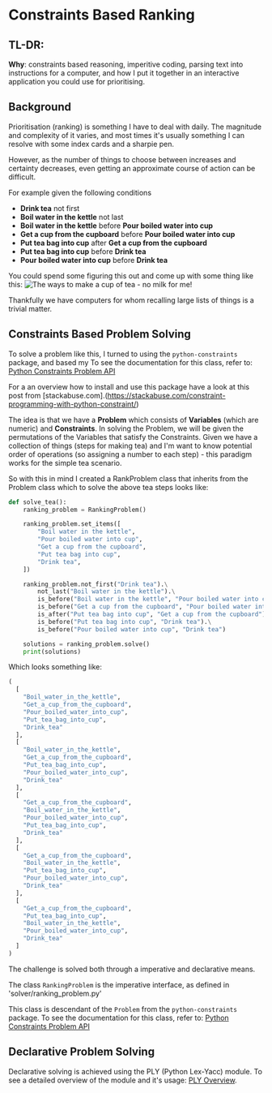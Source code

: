 # Constraints Based Ranking

## TL-DR:
**Why**:
constraints based reasoning, imperitive coding, parsing text into instructions for a computer, and how I put it together in an interactive application you could use for prioritising.

## Background

Prioritisation (ranking) is something I have to deal with daily. The magnitude and complexity of it varies, and most times it's usually something I can resolve with some index cards and a sharpie pen.

However, as the number of things to choose between increases and certainty decreases, even getting an approximate course of action can be difficult.

For example given the following conditions
- **Drink tea** not first
- **Boil water in the kettle** not last
- **Boil water in the kettle** before **Pour boiled water into cup**
- **Get a cup from the cupboard** before **Pour boiled water into cup**
- **Put tea bag into cup** after **Get a cup from the cupboard**
- **Put tea bag into cup** before **Drink tea**
- **Pour boiled water into cup** before **Drink tea**

You could spend some figuring this out and come up with some thing like this:
![The ways to make a cup of tea - no milk for me!]({static}/images/constrains_based_ranking/tea_graphviz.png)

Thankfully we have computers for whom recalling large lists of things is a trivial matter.

## Constraints Based Problem Solving

To solve a problem like this, I turned to using the `python-constraints` package, and based my To see the documentation for this class, refer to: [Python Constraints Problem API](http://labix.org/doc/constraint/public/constraint.Problem-class.html)

For a an overview how to install and use this package have a look at this post from [stackabuse.com].(https://stackabuse.com/constraint-programming-with-python-constraint/)

The idea is that we have a **Problem** which consists of **Variables** (which are numeric) and **Constraints**. In solving the Problem, we will be given the permutations of the Variables that satisfy the Constraints.
Given we have a collection of things (steps for making tea) and I'm want to know potential order of operations (so assigning a number to each step) - this paradigm works for the simple tea scenario.

So with this in mind I created a RankProblem class that inherits from the Problem class which to solve the above tea steps looks like:

```python
def solve_tea():
    ranking_problem = RankingProblem()

    ranking_problem.set_items([
        "Boil water in the kettle",
        "Pour boiled water into cup",
        "Get a cup from the cupboard",
        "Put tea bag into cup",
        "Drink tea",
    ])

    ranking_problem.not_first("Drink tea").\
        not_last("Boil water in the kettle").\
        is_before("Boil water in the kettle", "Pour boiled water into cup").\
        is_before("Get a cup from the cupboard", "Pour boiled water into cup").\
        is_after("Put tea bag into cup", "Get a cup from the cupboard").\
        is_before("Put tea bag into cup", "Drink tea").\
        is_before("Pour boiled water into cup", "Drink tea")

    solutions = ranking_problem.solve()
    print(solutions)
```

Which looks something like:
```python
(
  [
    "Boil_water_in_the_kettle",
    "Get_a_cup_from_the_cupboard",
    "Pour_boiled_water_into_cup",
    "Put_tea_bag_into_cup",
    "Drink_tea"
  ],
  [
    "Boil_water_in_the_kettle",
    "Get_a_cup_from_the_cupboard",
    "Put_tea_bag_into_cup",
    "Pour_boiled_water_into_cup",
    "Drink_tea"
  ],
  [
    "Get_a_cup_from_the_cupboard",
    "Boil_water_in_the_kettle",
    "Pour_boiled_water_into_cup",
    "Put_tea_bag_into_cup",
    "Drink_tea"
  ],
  [
    "Get_a_cup_from_the_cupboard",
    "Boil_water_in_the_kettle",
    "Put_tea_bag_into_cup",
    "Pour_boiled_water_into_cup",
    "Drink_tea"
  ],
  [
    "Get_a_cup_from_the_cupboard",
    "Put_tea_bag_into_cup",
    "Boil_water_in_the_kettle",
    "Pour_boiled_water_into_cup",
    "Drink_tea"
  ]
)
```

The challenge is solved both through a imperative and declarative means.

The class `RankingProblem` is the imperative interface, as defined in 'solver/ranking_problem.py'

This class is descendant of the `Problem` from the `python-constraints` package. To see the documentation for this class, refer to: [Python Constraints Problem API](http://labix.org/doc/constraint/public/constraint.Problem-class.html)

## Declarative Problem Solving

Declarative solving is achieved using the PLY (Python Lex-Yacc) module. To see a detailed overview of the module and it's usage: [PLY Overview](https://www.dabeaz.com/ply/ply.html#ply_nn2).

